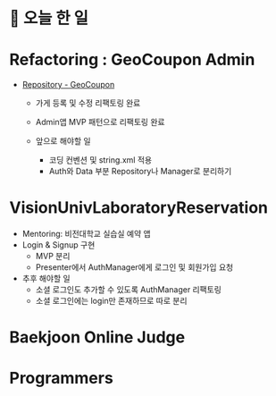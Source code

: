 # :thought_balloon: __오늘 한 일__

# __Refactoring : GeoCoupon Admin__
* [Repository - GeoCoupon](https://github.com/seungrokoh/GeoCoupon)
    * 가게 등록 및 수정 리팩토링 완료
    * Admin앱 MVP 패턴으로 리팩토링 완료

    * 앞으로 해야할 일
        * 코딩 컨벤션 및 string.xml 적용
        * Auth와 Data 부분 Repository나 Manager로 분리하기

# __VisionUnivLaboratoryReservation__
* Mentoring: 비전대학교 실습실 예약 앱
* Login & Signup 구현
    * MVP 분리
    * Presenter에서 AuthManager에게 로그인 및 회원가입 요청
* 추후 해야할 일
    * 소셜 로그인도 추가할 수 있도록 AuthManager 리팩토링
    * 소셜 로그인에는 login만 존재하므로 따로 분리

# __Baekjoon Online Judge__
# __Programmers__

